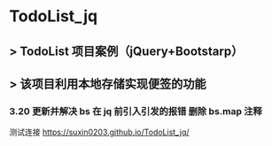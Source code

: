 # TodoList_jq

## > TodoList 项目案例（jQuery+Bootstarp）
## > 该项目利用本地存储实现便签的功能

### 3.20 更新并解决 bs 在 jq 前引入引发的报错 删除 bs.map 注释

测试连接 https://suxin0203.github.io/TodoList_jq/
